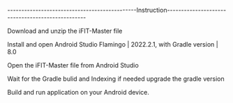 ----------------------------------------------Instruction-------------------------------------------------

Download and unzip the iFIT-Master file

Install and open Android Studio Flamingo | 2022.2.1, with Gradle version | 8.0

Open the iFIT-Master file from Android Studio

Wait for the Gradle bulid and Indexing if needed upgrade the gradle version

Build and run application on your Android device.
